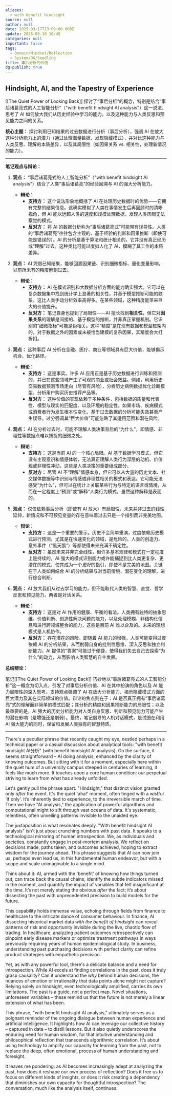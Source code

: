 ```yaml
---
aliases:
  - with benefit hindsight
source: null
author: null
date: 2025-03-17T13:09:00.000Z
update: 2025-05-10 16:45
categories: null
important: false
tags:
  - Domain/Mindset/Reflection
  - System/DG/Seedling
title: 事后分析的价值
dg-publish: true
---
```


## Hindsight, AI, and the Tapestry of Experience

[[The Quiet Power of Looking Back]] 探讨了“事后分析”的概念，特别是结合“事后诸葛亮式的人工智能分析”（"with benefit hindsight AI analysis"）这一说法，思考了 AI 如何放大我们从历史经验中学习的能力，以及这种能力与人类反思和预见能力之间的关系。

**核心主题：** 探讨利用已知结果的过去数据进行分析（事后分析），强调 AI 在放大这种分析能力上的潜力（通过处理海量数据、发现隐藏模式），并对比这种能力与人类反思、理解的本质差异，以及其局限性（如因果关系 vs. 相关性，处理新情况的能力）。

---

**笔记观点与辩论：**

1.  **观点：** “事后诸葛亮式的人工智能分析”（"with benefit hindsight AI analysis"）结合了人类“事后诸葛亮”的经验回溯与 AI 的强大分析能力。
    *   **辩论：**
        *   **支持方：** 这个说法形象地概括了 AI 在处理历史数据时的优势——它拥有完整的结果信息。这确实模拟了人类在事情发生后再回顾时的清晰视角，但 AI 能以远超人类的速度和规模处理数据，发现人类肉眼无法察觉的模式。
        *   **反对方：** 将 AI 的数据分析称为“事后诸葛亮式”可能带有误导性。人类的“事后诸葛亮”往往包含主观的、基于经验的判断和因果推断（即使可能是错误的）。AI 的分析是基于算法和统计相关的，它并没有真正经历或“理解”过去。这种类比可能过度拟人化了 AI，模糊了其工作的本质差异。

2.  **观点：** AI 凭借已知结果，能够回溯因果链、识别细微指标、量化变量影响，以前所未有的精度解剖过去。
    *   **辩论：**
        *   **支持方：** AI 在模式识别和大数据分析方面的能力确实强大。它可以在复杂数据集中找到统计学上显著的相关性，并基于模型推断可能的联系，这比人类手动分析效率高得多。在某些领域，这种精度能带来巨大的价值提升。
        *   **反对方：** 笔记自身也提到了局限性——AI 擅长找到**相关性**，但它对**因果关系**的理解是间接的、基于模型的推断，并非真正掌握机制。它识别的“细微指标”可能是伪相关。这种“精度”是在现有数据和模型框架内的，对于数据之外的因素或未被恰当建模的复杂因果，其精度会大打折扣。

3.  **观点：** 这种事后 AI 分析在金融、医疗、商业等领域具有巨大价值，能够揭示机会、优化路径。
    *   **辩论：**
        *   **支持方：** 这是事实。许多 AI 应用正是基于历史数据进行训练和预测的，并已在这些领域产生了可观的商业或社会效益。例如，利用历史交易数据预测市场走向（尽管有风险），分析历史病例数据优化诊断模型，分析用户购买历史推荐产品等。
        *   **反对方：** 这种价值的实现依赖于多种条件，包括数据的质量和代表性、模型与现实的匹配度、以及环境的稳定性。如果市场、疾病模式或消费者行为发生根本性变化，基于过去数据的分析可能失效甚至产生误导。过分强调其“巨大价值”可能忽略了其适用范围和潜在风险。

4.  **观点：** AI 在分析过去时，可能不理解人类决策背后的“为什么”，即情感、非理性等数据点难以捕捉的细微之处。
    *   **辩论：**
        *   **支持方：** 这是当前 AI 的一个核心局限。AI 基于数据学习模式，但它没有主观意识和情感体验，无法真正理解人类行为深层的动机、价值观或非理性冲动，这些是人类决策的重要组成部分。
        *   **反对方：** 尽管 AI 不“理解”情感本身，但它可以从大量的历史文本、社交媒体数据等中识别与情感或非理性相关的模式和表达。它可能无法感受“为什么”，但可以在统计上关联某些行为与特定的语言或情境，从而在一定程度上“预测”或“解释”人类行为模式，虽然这种解释是表面的。

5.  **观点：** 仅仅依赖事后分析（即使有 AI 放大）有局限性，未来并非过去的线性延伸，新情况和不可预见变量的存在意味着过去只是一个指引而非完美地图。
    *   **辩论：**
        *   **支持方：** 这是一个重要的警示。历史不会简单重演，过度依赖历史模式进行预测，尤其是在快速变化的领域，是危险的。人类的创造力、意外事件（“黑天鹅”）等都使得未来充满不确定性。
        *   **反对方：** 虽然未来并非完全线性，但许多基本规律和模式在一定程度上是持续的。AI 强大的模式识别能力或许能捕捉到比人类更复杂、更潜在的模式，使其成为一个*更好*的指引，即使不是完美的地图。关键在于人类如何结合 AI 的分析结果与对当前情境、潜在变化的理解，进行综合判断。

6.  **观点：** AI 放大我们从过去学习的能力，但不能取代人类的智慧、直觉、哲学反思和预见能力。两者是对话关系。
    *   **辩论：**
        *   **支持方：** 这是对 AI 作用的健康、平衡的看法。人类拥有独特的抽象思维、价值判断、创造性解决问题的能力，以及处理模糊、非结构化信息和进行跨领域整合的能力，这些是目前 AI 难以企及的。未来的理想模式是人机协作。
        *   **反对方：** 存在潜在的风险，即随着 AI 能力的增强，人类可能变得过度依赖 AI 的分析结果，从而削弱自身的批判性思维、深入反思和独立判断能力。AI 提供的“答案”可能过于便捷，使得我们失去自己去探索“为什么”的动力，从而影响人类智慧的自主发展。

**总结辩论：**

笔记[[The Quiet Power of Looking Back]] 巧妙地以“事后诸葛亮式的人工智能分析”这一概念为切入点，引发了对事后分析价值、AI 在其中扮演的角色以及 AI 能力局限性的深入思考。支持观点强调了 AI 在放大分析能力、揭示隐藏模式方面的巨大潜力及其在实际领域的价值。辩论的焦点则在于：AI 是否真正拥有“事后诸葛亮”式的理解而非简单的模式匹配；其分析的精度和因果推断能力的局限性；以及最重要的是，AI 强大的历史分析能力对人类自身反思、判断和预见能力可能产生的潜在影响（是增强还是削弱）。最终，笔记倡导的人机对话模式，是试图在利用 AI 强大能力的同时，保留和发展人类独有的智慧特质。

---
There's a peculiar phrase that recently caught my eye, nestled perhaps in a technical paper or a casual discussion about analytical tools: "with benefit hindsight AI分析" (with benefit hindsight AI analysis). On the surface, it seems straightforward – AI doing analysis, enhanced by the clarity of knowing outcomes. But sitting with it for a moment, especially here within the quiet hum of a university campus steeped in centuries of learning, it feels like much more. It touches upon a core human condition: our perpetual striving to learn from what has already unfolded.

Let's gently pull the phrase apart. "Hindsight," that distinct vision granted only *after* the event. It's the quiet 'aha!' moment, often tinged with a wistful 'if only'. It’s inherently tied to experience, to the irreversible march of time. Then we have "AI analysis," the application of powerful algorithms and computational might to sift through vast oceans of data. It's systematic, relentless, often unveiling patterns invisible to the unaided eye.

The juxtaposition is what resonates deeply. "With benefit hindsight AI analysis" isn't just about crunching numbers with past data. It speaks to a technological mirroring of human introspection. We, as individuals and societies, constantly engage in post-mortem analysis. We reflect on decisions made, paths taken, and outcomes achieved, hoping to extract wisdom for the journey ahead. This phrase suggests that AI can now join us, perhaps even lead us, in this fundamental human endeavor, but with a scope and scale unimaginable to a single mind.

Think about it: AI, armed with the 'benefit' of knowing how things turned out, can trace back the causal chains, identify the subtle indicators missed in the moment, and quantify the impact of variables that felt insignificant at the time. It’s not merely stating the obvious *after* the fact; it’s about dissecting the past with unprecedented precision to build models for the future.

This capability holds immense value, echoing through fields from finance to healthcare to the intricate dance of consumer behaviour. In finance, AI dissecting historical market data *with the benefit of hindsight* can reveal patterns of risk and opportunity invisible during the live, chaotic flow of trading. In healthcare, analyzing patient outcomes retrospectively can pinpoint early disease markers or optimize treatment pathways in ways previously requiring years of human epidemiological study. In business, understanding past purchasing decisions with perfect clarity can refine product strategies with empathetic precision.

Yet, as with any powerful tool, there's a delicate balance and a need for introspection. While AI excels at finding correlations in the past, does it truly grasp causality? Can it understand the *why* behind human decisions, the nuances of emotion or irrationality that data points alone might not capture? Relying solely on hindsight, even technologically amplified, carries its own limitations. The past is a guide, not a perfect map. Novel situations, unforeseen variables – these remind us that the future is not merely a linear extension of what has been.

This phrase, "with benefit hindsight AI analysis," ultimately serves as a poignant reminder of the ongoing dialogue between human experience and artificial intelligence. It highlights how AI can leverage our collective history – captured in data – to distill lessons. But it also quietly underscores the enduring need for human wisdom, for that intuitive understanding and philosophical reflection that transcends algorithmic correlation. It’s about using technology to amplify our capacity for learning from the past, not to replace the deep, often emotional, process of human understanding and foresight.

It leaves me pondering: as AI becomes increasingly adept at analyzing the past, how does it reshape our own process of reflection? Does it free us to focus on different kinds of insights, or does it risk creating a dependency that diminishes our own capacity for thoughtful introspection? The conversation, much like the analysis itself, continues.
